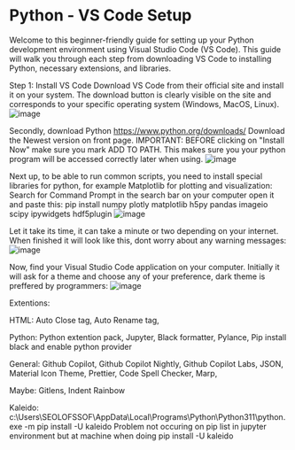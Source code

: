 # Python - VS Code Setup

Welcome to this beginner-friendly guide for setting up your Python development environment using Visual Studio Code (VS Code). This guide will walk you through each step from downloading VS Code to installing Python, necessary extensions, and libraries.

Step 1: Install VS Code
Download VS Code from their official site and install it on your system. The download button is clearly visible on the site and corresponds to your specific operating system (Windows, MacOS, Linux).
![image](https://github.com/OlofssonFredrik/VS-Code-Setup/assets/107762409/71a4f4c5-2d5d-4eec-a229-a8b4c9c20b9d)

Secondly, download Python https://www.python.org/downloads/ Download the Newest version on front page. IMPORTANT: BEFORE clicking on "Install Now" make sure you mark  ADD TO PATH. This makes sure you your python program will be accessed correctly later when using.
![image](https://github.com/OlofssonFredrik/VS-Code-Setup/assets/107762409/4cd4e3a4-2d06-4764-b70f-9e5112d2e8fd)

Next up, to be able to run common scripts, you need to install special libraries for python, for example Matplotlib for plotting and visualization: Search for Command Prompt in the search bar on your computer open it and paste this: 
pip install numpy plotly matplotlib h5py pandas imageio scipy ipywidgets hdf5plugin
![image](https://github.com/OlofssonFredrik/VS-Code-Setup/assets/107762409/017a7596-7596-4bfe-bd9f-414cdec54a63)

Let it take its time, it can take a minute or two depending on your internet. When finished it will look like this, dont worry about any warning messages:
![image](https://github.com/OlofssonFredrik/VS-Code-Setup/assets/107762409/2d0de27e-6add-4272-854b-e6f6be7ae1ed)

Now, find your Visual Studio Code application on your computer. Initially it will ask for a theme and choose any of your preference, dark theme is preffered by programmers:
![image](https://github.com/OlofssonFredrik/VS-Code-Setup/assets/107762409/6b913a2a-1529-46b5-bfa2-ba7b00a6e7e3)

Extentions:


HTML:
Auto Close tag,
Auto Rename tag,


Python: 
Python extention pack,
Jupyter,
Black formatter,
Pylance,
Pip install black and enable python provider 


General:
Github Copilot,
Github Copilot Nightly,
Github Copilot Labs,
JSON,
Material Icon Theme,
Prettier,
Code Spell Checker,
Marp,




Maybe:
Gitlens,
Indent Rainbow

Kaleido: c:\Users\SEOLOFSSOF\AppData\Local\Programs\Python\Python311\python.exe -m pip install -U kaleido
Problem not occuring on pip list in jupyter environment but at machine when doing pip install -U kaleido
